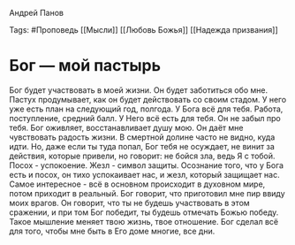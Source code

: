 Андрей Панов

Tags: #Проповедь
[[Мысли]]
[[Любовь Божья]]
[[Надежда призвания]]
# Бог — мой пастырь
Бог будет участвовать в моей жизни. Он будет заботиться обо мне. 
Пастух продумывает, как он будет действовать со своим стадом. У него уже есть план на следующий год, полгода. 
У Бога всё для тебя. Работа, поступление, средний балл. У Него всё есть для тебя. Он не забыл про тебя. 
Бог оживляет, восстанавливает душу мою. Он даёт мне чувствовать радость жизни.
В смертной долине часто не видно, куда идти. Но, даже если ты туда попал, Бог тебя не осуждает, не винит за действия, которые привели, но говорит: не бойся зла, ведь Я с тобой.
Посох - успокоение. Жезл - символ защиты. Осознание того, что у Бога есть и посох, он тихо успокаивает нас, и жезл, который защищает нас. Самое интересное - всё в основном происходит в духовном мире, потом приходит в реальный.
Бог говорит, что приготовил мне пир ввиду моих врагов. Он говорит, что ты не будешь участвовать в этом сражении, и при том Бог победит, ты будешь отмечать Божью победу. Такое мышление меняет твою жизнь, твое отношение.
Бог сделал всё для того, чтобы мне быть в Его доме многие, все дни. 
